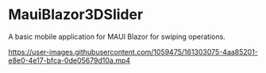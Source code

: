 # MauiBlazor3DSlider
A basic mobile application for MAUI Blazor for swiping operations.

https://user-images.githubusercontent.com/1059475/161303075-4aa85201-e8e0-4e17-bfca-0de05679d10a.mp4

